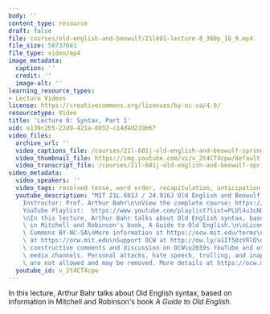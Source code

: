 ```yaml
---
body: ''
content_type: resource
draft: false
file: courses/old-english-and-beowulf/21l601-lecture-8_360p_16_9.mp4
file_size: 58737681
file_type: video/mp4
image_metadata:
  caption: ''
  credit: ''
  image-alt: ''
learning_resource_types:
- Lecture Videos
license: https://creativecommons.org/licenses/by-nc-sa/4.0/
resourcetype: Video
title: 'Lecture 8: Syntax, Part 1'
uid: e139c2b5-22d9-421a-8052-c14d4d219b67
video_files:
  archive_url: ''
  video_captions_file: /courses/21l-601j-old-english-and-beowulf-spring-2023/1Nw1QqmHvyAzJ4L4YgRjpp8fYMM3cV8-w_transcript.webvtt
  video_thumbnail_file: https://img.youtube.com/vi/v_2t4CT4cpw/default.jpg
  video_transcript_file: /courses/21l-601j-old-english-and-beowulf-spring-2023/1Nw1QqmHvyAzJ4L4YgRjpp8fYMM3cV8-w_transcript.pdf
video_metadata:
  video_speakers: ''
  video_tags: resolved tense, word order, recapitulation, anticipation, noun clauses
  youtube_description: "MIT 21L.601J / 24.916J Old English and Beowulf, Spring 2023\n\
    Instructor: Prof. Arthur Bahr\n\nView the complete course: https://ocw.mit.edu/courses/21l-601j-old-english-and-beowulf-spring-2023/\n\
    YouTube Playlist:  https://www.youtube.com/playlist?list=PLUl4u3cNGP61XcBw73jdcpNO-pju-mFtw\n\
    \nIn this lecture, Arthur Bahr talks about Old English syntax, based on information\
    \ in Mitchell and Robinson's book, A Guide to Old English.\n\nLicense: Creative\
    \ Commons BY-NC-SA\nMore information at https://ocw.mit.edu/terms\nMore courses\
    \ at https://ocw.mit.edu\nSupport OCW at http://ow.ly/a1If50zVRlQ\n\nWe encourage\
    \ constructive comments and discussion on OCW\u2019s YouTube and other social\
    \ media channels. Personal attacks, hate speech, trolling, and inappropriate comments\
    \ are not allowed and may be removed. More details at https://ocw.mit.edu/comments."
  youtube_id: v_2t4CT4cpw
---
```

In this lecture, Arthur Bahr talks about Old English syntax, based on information in Mitchell and Robinson's book *A Guide to Old English*.